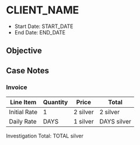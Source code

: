 # CLIENT_NAME

* Start Date: START_DATE
* End Date: END_DATE

## Objective

## Case Notes

### Invoice

| Line Item | Quantity | Price | Total |
| --- | --- | --- | --- |
| Initial Rate | 1 | 2 silver | 2 silver |
| Daily Rate | DAYS | 1 silver | DAYS silver |

Investigation Total: TOTAL silver
